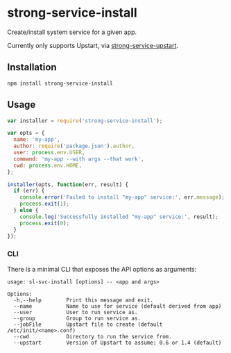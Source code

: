 # strong-service-install

Create/install system service for a given app.

Currently only supports Upstart, via
[strong-service-upstart](https://github.com/strongloop/strong-service-upstart).

## Installation

`npm install strong-service-install`

## Usage

```js
var installer = require('strong-service-install');

var opts = {
  name: 'my-app',
  author: require('package.json').author,
  user: process.env.USER,
  command: 'my-app --with args --that work',
  cwd: process.env.HOME,
};

installer(opts, function(err, result) {
  if (err) {
    console.error('Failed to install "my-app" service:', err.message);
    process.exit(1);
  } else {
    console.log('Successfully installed "my-app" service:', result);
    process.exit(0);
  }
});
```

### CLI

There is a minimal CLI that exposes the API options as arguments:
```
usage: sl-svc-install [options] -- <app and args>

Options:
  -h,--help        Print this message and exit.
  --name           Name to use for service (default derived from app)
  --user           User to run service as.
  --group          Group to run service as.
  --jobFile        Upstart file to create (default /etc/init/<name>.conf)
  --cwd            Directory to run the service from.
  --upstart        Version of Upstart to assume: 0.6 or 1.4 (default)
```
